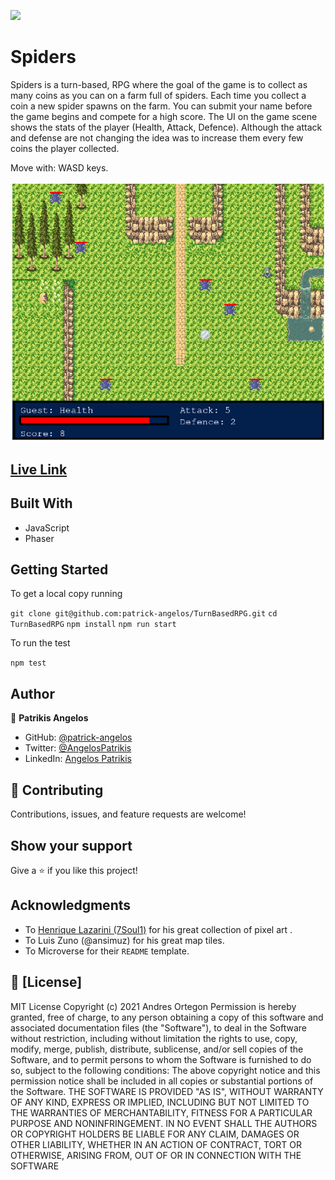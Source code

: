 ![](https://img.shields.io/badge/Microverse-blueviolet)

# Spiders

Spiders is a turn-based, RPG where the goal of the game is to collect as many coins as you can on a farm full of spiders.
Each time you collect a coin a new spider spawns on the farm.
You can submit your name before the game begins and compete for a high score.
The UI on the game scene shows the stats of the player (Health, Attack, Defence).
Although the attack and defense are not changing the idea was to increase them every few coins the player collected.

Move with: WASD keys.

![](./screenshot/spiders.png)

## [Live Link](https://quizzical-aryabhata-55d239.netlify.app/)

## Built With

- JavaScript
- Phaser

## Getting Started

To get a local copy running

`git clone git@github.com:patrick-angelos/TurnBasedRPG.git`
`cd TurnBasedRPG`
`npm install`
`npm run start`

To run the test

`npm test`

## Author

👤 **Patrikis Angelos**

- GitHub: [@patrick-angelos](https://github.com/patrick-angelos)
- Twitter: [@AngelosPatrikis](https://twitter.com/AngelosPatrikis)
- LinkedIn: [Angelos Patrikis](https://www.linkedin.com/in/angelos-patrikis-a590a61b5/)

## 🤝 Contributing

Contributions, issues, and feature requests are welcome!

## Show your support

Give a ⭐️ if you like this project!

## Acknowledgments

- To [Henrique Lazarini (7Soul1)](https://www.deviantart.com/7soul1) for his great collection of pixel art .
- To Luis Zuno (@ansimuz) for his great map tiles.
- To Microverse for their `README` template.

## 📝 [License]

MIT License Copyright (c) 2021 Andres Ortegon Permission is hereby granted, free of charge, to any person obtaining a copy of this software and associated documentation files (the "Software"), to deal in the Software without restriction, including without limitation the rights to use, copy, modify, merge, publish, distribute, sublicense, and/or sell copies of the Software, and to permit persons to whom the Software is furnished to do so, subject to the following conditions: The above copyright notice and this permission notice shall be included in all copies or substantial portions of the Software. THE SOFTWARE IS PROVIDED "AS IS", WITHOUT WARRANTY OF ANY KIND, EXPRESS OR IMPLIED, INCLUDING BUT NOT LIMITED TO THE WARRANTIES OF MERCHANTABILITY, FITNESS FOR A PARTICULAR PURPOSE AND NONINFRINGEMENT. IN NO EVENT SHALL THE AUTHORS OR COPYRIGHT HOLDERS BE LIABLE FOR ANY CLAIM, DAMAGES OR OTHER LIABILITY, WHETHER IN AN ACTION OF CONTRACT, TORT OR OTHERWISE, ARISING FROM, OUT OF OR IN CONNECTION WITH THE SOFTWARE